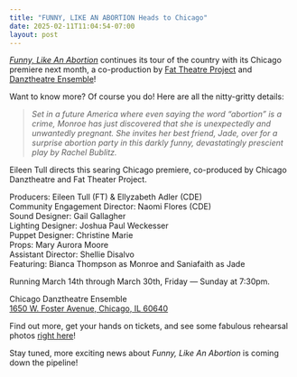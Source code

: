 ```yaml
---
title: "FUNNY, LIKE AN ABORTION Heads to Chicago"
date: 2025-02-11T11:04:54-07:00
layout: post
---
```


[*Funny, Like An Abortion*](https://newplayexchange.org/script/2017091/funny-like-an-abortion) continues its tour of the country with its Chicago premiere next month, a co-production by [Fat Theatre Project](https://www.instagram.com/fattheatreproject/?hl=en) and [Danztheatre Ensemble](https://www.danztheatre.org/)!

Want to know more? Of course you do! Here are all the nitty-gritty details:

>*Set in a future America where even saying the word “abortion” is a crime, Monroe has just discovered that she is unexpectedly and unwantedly pregnant. She invites her best friend, Jade, over for a surprise abortion party in this darkly funny, devastatingly prescient play by Rachel Bublitz.*

Eileen Tull directs this searing Chicago premiere, co-produced by Chicago Danztheatre and Fat Theater Project. ​

Producers: Eileen Tull (FT) & Ellyzabeth Adler (CDE)  
Community Engagement Director: Naomi Flores (CDE)  
Sound Designer: Gail Gallagher  
Lighting Designer: Joshua Paul Weckesser  
Puppet Designer: Christine Marie  
Props: Mary Aurora Moore  
Assistant Director: Shellie Disalvo  
Featuring: Bianca Thompson as Monroe and Saniafaith as Jade

Running March 14th through March 30th, Friday — Sunday at 7:30pm.

Chicago Danztheatre Ensemble  
[1650 W. Foster Avenue, Chicago, IL 60640](https://www.google.com/maps/place/1650+W+Foster+Ave,+Chicago,+IL+60640/data=!4m2!3m1!1s0x880fd189c19eba9f:0x9535b469e76fc175?sa=X&ved=1t:242&ictx=111)  

Find out more, get your hands on tickets, and see some fabulous rehearsal photos [right here](https://www.danztheatre.org/funny-like-an-abortion.html)!

Stay tuned, more exciting news about *Funny, Like An Abortion* is coming down the pipeline!
